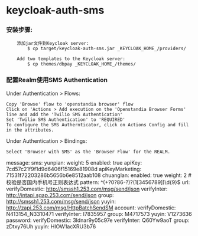 # keycloak-auth-sms


### 安装步骤:
```
    添加jar文件到Keycloak server:
        $ cp target/keycloak-auth-sms.jar _KEYCLOAK_HOME_/providers/

    Add two templates to the Keycloak server:
        $ cp themes/dbpay _KEYCLOAK_HOME_/themes/
```

### 配置Realm使用SMS Authentication
Under Authentication > Flows:

    Copy 'Browse' flow to 'openstandia browser' flow
    Click on 'Actions > Add execution on the 'Openstandia Browser Forms' line and add the 'Twilio SMS Authentication'
    Set 'Twilio SMS Authentication' to 'REQUIRED'
    To configure the SMS Authernticator, click on Actions Config and fill in the attributes.

Under Authentication > Bindings:

    Select 'Browser with SMS' as the 'Browser Flow' for the REALM.


message:
  sms:
    yunpian:
      weight: 5
      enabled: true
      apiKey: 7cd57c21f9f1d9d6406f15169e81908d
      apiKeyMarketing: 71531f72203286b5656b6e8512aab108
    chuanglan:
      enabled: true
      weight: 2
      #校验是否国内手机号正则表达式
      pattern: ^(\+?0?86\-?)?(1[3456789])\d{9}$
      url:
        verifyDomestic: http://smssh1.253.com/msg/send/json
        verifyInter: http://intapi.sgap.253.com/send/json
        group: http://smssh1.253.com/msg/send/json
        yuyin: http://zapi.253.com/msg/HttpBatchSendSM
      account:
        verifyDomestic: N413154_N3310471
        verifyInter: I7835957
        group: M4717573
        yuyin: V1273636
      password:
        verifyDomestic: 3ldnar9y05c97e
        verifyInter: Q60Yw9aoT
        group: zDtxy76Uh
        yuyin: HlOW1acXRU3b76